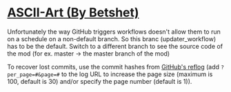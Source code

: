 # [ASCII-Art (By Betshet)](https://github.com/Betshet/ASCII-Art)

Unfortunately the way GitHub triggers workflows doesn't allow them to run on a schedule on a non-default branch. So this branc (updater_workflow) has to be the default. Switch to a different branch to see the source code of the mod (for ex. master -> the master branch of the mod)

To recover lost commits, use the commit hashes from [GitHub's reflog](https://api.github.com/repos/KtaneModules/ASCII-Art-Betshet/events) (add `?per_page=#&page=#` to the log URL to increase the page size (maximum is 100, default is 30) and/or specify the page number (default is 1)).
